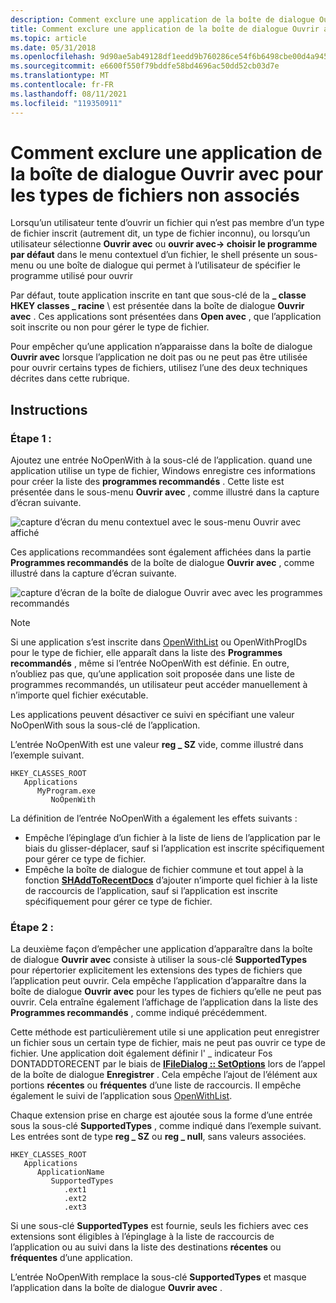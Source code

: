 ```yaml
---
description: Comment exclure une application de la boîte de dialogue Ouvrir avec pour le type de fichier non associé.
title: Comment exclure une application de la boîte de dialogue Ouvrir avec pour les types de fichiers non associés
ms.topic: article
ms.date: 05/31/2018
ms.openlocfilehash: 9d90ae5ab49128df1eedd9b760286ce54f6b6498cbe00d4a945145a80f956cde
ms.sourcegitcommit: e6600f550f79bddfe58bd4696ac50dd52cb03d7e
ms.translationtype: MT
ms.contentlocale: fr-FR
ms.lasthandoff: 08/11/2021
ms.locfileid: "119350911"
---
```

# <a name="how-to-exclude-an-application-from-the-open-with-dialog-box-for-unassociated-file-types"></a>Comment exclure une application de la boîte de dialogue Ouvrir avec pour les types de fichiers non associés

Lorsqu’un utilisateur tente d’ouvrir un fichier qui n’est pas membre d’un type de fichier inscrit (autrement dit, un type de fichier inconnu), ou lorsqu’un utilisateur sélectionne **Ouvrir avec** ou **ouvrir avec-> choisir le programme par défaut** dans le menu contextuel d’un fichier, le shell présente un sous-menu ou une boîte de dialogue qui permet à l’utilisateur de spécifier le programme utilisé pour ouvrir

Par défaut, toute application inscrite en tant que sous-clé de la **\_ classe HKEY classes \_ racine** \\  est présentée dans la boîte de dialogue **Ouvrir avec** . Ces applications sont présentées dans **Open avec** , que l’application soit inscrite ou non pour gérer le type de fichier.

Pour empêcher qu’une application n’apparaisse dans la boîte de dialogue **Ouvrir avec** lorsque l’application ne doit pas ou ne peut pas être utilisée pour ouvrir certains types de fichiers, utilisez l’une des deux techniques décrites dans cette rubrique.

## <a name="instructions"></a>Instructions

### <a name="step-1"></a>Étape 1 :

Ajoutez une entrée NoOpenWith à la sous-clé de l’application. quand une application utilise un type de fichier, Windows enregistre ces informations pour créer la liste des **programmes recommandés** . Cette liste est présentée dans le sous-menu **Ouvrir avec** , comme illustré dans la capture d’écran suivante.

![capture d’écran du menu contextuel avec le sous-menu Ouvrir avec affiché](images/file-assoc/openwithsubmenu.png)

Ces applications recommandées sont également affichées dans la partie **Programmes recommandés** de la boîte de dialogue **Ouvrir avec** , comme illustré dans la capture d’écran suivante.

![capture d’écran de la boîte de dialogue Ouvrir avec avec les programmes recommandés](images/file-assoc/openwithdialog.png)

> [!Note]  
> Si une application s’est inscrite dans [OpenWithList](fa-file-types.md) ou OpenWithProgIDs pour le type de fichier, elle apparaît dans la liste des **Programmes recommandés** , même si l’entrée NoOpenWith est définie. En outre, n’oubliez pas que, qu’une application soit proposée dans une liste de programmes recommandés, un utilisateur peut accéder manuellement à n’importe quel fichier exécutable.

 

Les applications peuvent désactiver ce suivi en spécifiant une valeur NoOpenWith sous la sous-clé de l’application.

L’entrée NoOpenWith est une valeur **reg \_ SZ** vide, comme illustré dans l’exemple suivant.

```
HKEY_CLASSES_ROOT
   Applications
      MyProgram.exe
         NoOpenWith
```

La définition de l’entrée NoOpenWith a également les effets suivants :

-   Empêche l’épinglage d’un fichier à la liste de liens de l’application par le biais du glisser-déplacer, sauf si l’application est inscrite spécifiquement pour gérer ce type de fichier.
-   Empêche la boîte de dialogue de fichier commune et tout appel à la fonction [**SHAddToRecentDocs**](/windows/desktop/api/shlobj_core/nf-shlobj_core-shaddtorecentdocs) d’ajouter n’importe quel fichier à la liste de raccourcis de l’application, sauf si l’application est inscrite spécifiquement pour gérer ce type de fichier.

### <a name="step-2"></a>Étape 2 :

La deuxième façon d’empêcher une application d’apparaître dans la boîte de dialogue **Ouvrir avec** consiste à utiliser la sous-clé **SupportedTypes** pour répertorier explicitement les extensions des types de fichiers que l’application peut ouvrir. Cela empêche l’application d’apparaître dans la boîte de dialogue **Ouvrir avec** pour les types de fichiers qu’elle ne peut pas ouvrir. Cela entraîne également l’affichage de l’application dans la liste des **Programmes recommandés** , comme indiqué précédemment.

Cette méthode est particulièrement utile si une application peut enregistrer un fichier sous un certain type de fichier, mais ne peut pas ouvrir ce type de fichier. Une application doit également définir l' \_ indicateur Fos DONTADDTORECENT par le biais de [**IFileDialog :: SetOptions**](/windows/win32/api/shobjidl_core/nf-shobjidl_core-ifiledialog-setoptions) lors de l’appel de la boîte de dialogue **Enregistrer** . Cela empêche l’ajout de l’élément aux portions **récentes** ou **fréquentes** d’une liste de raccourcis. Il empêche également le suivi de l’application sous [OpenWithList](fa-file-types.md).

Chaque extension prise en charge est ajoutée sous la forme d’une entrée sous la sous-clé **SupportedTypes** , comme indiqué dans l’exemple suivant. Les entrées sont de type **reg \_ SZ** ou **reg \_ null**, sans valeurs associées.

```
HKEY_CLASSES_ROOT
   Applications
      ApplicationName
         SupportedTypes
            .ext1
            .ext2
            .ext3
```

Si une sous-clé **SupportedTypes** est fournie, seuls les fichiers avec ces extensions sont éligibles à l’épinglage à la liste de raccourcis de l’application ou au suivi dans la liste des destinations **récentes** ou **fréquentes** d’une application.

L’entrée NoOpenWith remplace la sous-clé **SupportedTypes** et masque l’application dans la boîte de dialogue **Ouvrir avec** .

 

 
